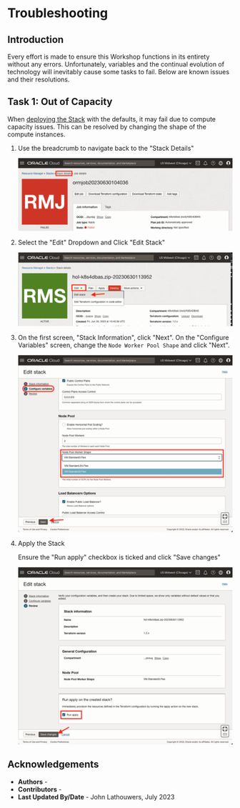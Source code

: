 # Troubleshooting

## Introduction

Every effort is made to ensure this Workshop functions in its entirety without any errors.  Unfortunately, variables and the continual evolution of technology will inevitably cause some tasks to fail.  Below are known issues and their resolutions.

## Task 1: Out of Capacity

When [deploying the Stack](?lab=deploy-stack#Task4:ApplytheStack "Deploy Stack") with the defaults, it may fail due to compute capacity issues.  This can be resolved by changing the shape of the compute instances.

1. Use the breadcrumb to navigate back to the "Stack Details"

    ![Stack Details Breadcrumb](images/stack_details.png "Stack Details Breadcrumb")

2. Select the "Edit" Dropdown and Click "Edit Stack"

    ![Edit Stack](images/edit_stack.png "Edit Stack")

3. On the first screen, "Stack Information", click "Next".  On the "Configure Variables" screen, change the `Node Worker Pool Shape` and click "Next".

    ![Change Shape](images/change_shape.png "Change Shape")

4. Apply the Stack

    Ensure the "Run apply" checkbox is ticked and click "Save changes"

    ![Apply Stack](images/apply_stack.png "Apply Stack")

## Acknowledgements

* **Authors** - [](var:authors)
* **Contributors** - [](var:contributors)
* **Last Updated By/Date** - John Lathouwers, July 2023
